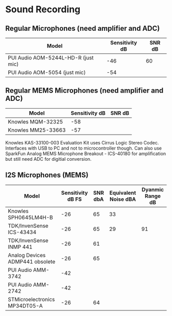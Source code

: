 # Sound Recording

## Regular Microphones (need amplifier and ADC)

| Model | Sensitivity dB | SNR dB |
| ----- | ----------- | --- |
| PUI Audio AOM-5244L-HD-R (just mic) | -46 | 60 | 
| PUI Audio AOM-5054 (just mic)       | -54 |    | 

## Regular MEMS Microphones (need amplifier and ADC)
| Model | Sensitivity dB | SNR dB |
| ----- | ----------- | --- |
| Knowles MQM-32325 | -58 | | | |
| Knowles MM25-33663 | -57 | | | |


Knowles KAS-33100-003 Evaluation Kit uses Cirrus Logic Stereo Codec. Interfaces with USB to PC and not to microcontroller though.
Can also use SparkFun Analog MEMS Microphone Breakout - ICS-40180 for amplification but still need ADC for digitial conversion. 


## I2S Microphones (MEMS)
| Model                 | Sensitivity dB FS | SNR dbA | Equivalent Noise dBA | Dyanmic Range dB |
| --------------------- | ----------- | ------ | ---------------- | ------------- |
| Knowles SPH0645LM4H-B | -26 | 65 | 33 | |
| TDK/InvenSense ICS-43434 | -26 | 65 | 29 | 91 |
| TDK/InvenSense INMP 441 | -26 | 61 |
| Analog Devices ADMP441 obsolete| -26 | 65 | | |
| PUI Audio AMM-3742 | -42 | | | |
| PUI Audio AMM-2742 | -42 | | | |
| STMicroelectronics MP34DT05-A | -26 | 64 | | |
